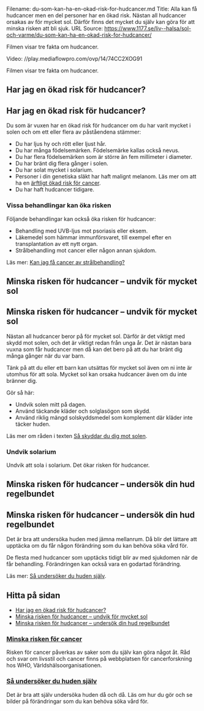 Filename: du-som-kan-ha-en-okad-risk-for-hudcancer.md
Title: Alla kan få hudcancer men en del personer har en ökad risk. Nästan all hudcancer orsakas av för mycket sol. Därför finns det mycket du själv kan göra för att minska risken att bli sjuk.
URL Source: https://www.1177.se/liv--halsa/sol-och-varme/du-som-kan-ha-en-okad-risk-for-hudcancer/

Filmen visar tre fakta om hudcancer.

Video: //play.mediaflowpro.com/ovp/14/74CC2XOG91

Filmen visar tre fakta om hudcancer.

Har jag en ökad risk för hudcancer?
-----------------------------------

Har jag en ökad risk för hudcancer?
-----------------------------------

Du som är vuxen har en ökad risk för hudcancer om du har varit mycket i solen och om ett eller flera av påståendena stämmer:

*   Du har ljus hy och rött eller ljust hår.
*   Du har många födelsemärken. Födelsemärke kallas också nevus.
*   Du har flera födelsemärken som är större än fem millimeter i diameter.
*   Du har bränt dig flera gånger i solen.
*   Du har solat mycket i solarium.
*   Personer i din genetiska släkt har haft malignt melanom. Läs mer om att ha en [ärftligt ökad risk för cancer](https://www.1177.se/sjukdomar--besvar/cancer/fakta-om-cancer/arftligt-okad-risk-for-cancer/). 
*   Du har haft hudcancer tidigare.

### Vissa behandlingar kan öka risken

Följande behandlingar kan också öka risken för hudcancer:

*   Behandling med UVB-ljus mot psoriasis eller eksem.
*   Läkemedel som hämmar immunförsvaret, till exempel efter en transplantation av ett nytt organ.
*   Strålbehandling mot cancer eller någon annan sjukdom.

Läs mer: [Kan jag få cancer av strålbehandling?](https://www.1177.se/undersokning-behandling/fler-behandlingar/kan-jag-fa-cancer-av-stralbehandling/)

Minska risken för hudcancer – undvik för mycket sol
---------------------------------------------------

Minska risken för hudcancer – undvik för mycket sol
---------------------------------------------------

Nästan all hudcancer beror på för mycket sol. Därför är det viktigt med skydd mot solen, och det är viktigt redan från unga år. Det är nästan bara vuxna som får hudcancer men då kan det bero på att du har bränt dig många gånger när du var barn.

Tänk på att du eller ett barn kan utsättas för mycket sol även om ni inte är utomhus för att sola. Mycket sol kan orsaka hudcancer även om du inte bränner dig.

Gör så här:

*   Undvik solen mitt på dagen.
*   Använd täckande kläder och solglasögon som skydd.
*   Använd riklig mängd solskyddsmedel som komplement där kläder inte täcker huden.

Läs mer om råden i texten [Så skyddar du dig mot solen](https://www.1177.se/liv--halsa/sol-och-varme/sa-skyddar-du-dig-mot-solen/).

### Undvik solarium

Undvik att sola i solarium. Det ökar risken för hudcancer.

Minska risken för hudcancer – undersök din hud regelbundet
----------------------------------------------------------

Minska risken för hudcancer – undersök din hud regelbundet
----------------------------------------------------------

Det är bra att undersöka huden med jämna mellanrum. Då blir det lättare att upptäcka om du får någon förändring som du kan behöva söka vård för.

De flesta med hudcancer som upptäcks tidigt blir av med sjukdomen när de får behandling. Förändringen kan också vara en godartad förändring.

Läs mer: [Så undersöker du huden själv](https://www.1177.se/undersokning-behandling/undersokningar-och-provtagning/undersokningar-du-kan-gora-sjalv/sa-undersoker-du-huden-sjalv/).

Hitta på sidan
--------------

*   [Har jag en ökad risk för hudcancer?](https://www.1177.se/liv--halsa/sol-och-varme/du-som-kan-ha-en-okad-risk-for-hudcancer/#section-161757)
*   [Minska risken för hudcancer – undvik för mycket sol](https://www.1177.se/liv--halsa/sol-och-varme/du-som-kan-ha-en-okad-risk-for-hudcancer/#section-161774)
*   [Minska risken för hudcancer – undersök din hud regelbundet](https://www.1177.se/liv--halsa/sol-och-varme/du-som-kan-ha-en-okad-risk-for-hudcancer/#section-161776)

### [Minska risken för cancer](https://www.1177.se/lankbiblioteket/nationella-lankar/e/europeiska-kodexen-mot-cancer/)

Risken för cancer påverkas av saker som du själv kan göra något åt. Råd och svar om livsstil och cancer finns på webbplatsen för cancerforskning hos WHO, Världshälsoorganisationen.

### [Så undersöker du huden själv](https://www.1177.se/undersokning-behandling/undersokningar-och-provtagning/undersokningar-du-kan-gora-sjalv/sa-undersoker-du-huden-sjalv/)

Det är bra att själv undersöka huden då och då. Läs om hur du gör och se bilder på förändringar som du kan behöva söka vård för.